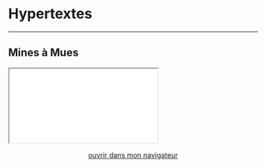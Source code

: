 
# Hypertextes 

----


## Mines à Mues

<iframe src="/html/Creations/Mues/mues.html" title="description" allowfullscreen="allowfullscreen" webkitallowfullscreen="true" mozallowfullscreen="true" ></iframe>

<div style="text-align:center">

<a href="/html/Creations/Mues/mues.html" target="_blank">ouvrir dans mon navigateur</a>
</div>
</p>
